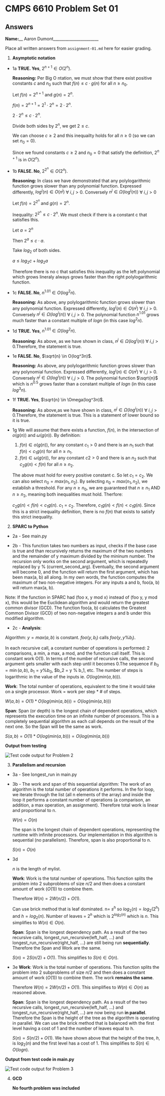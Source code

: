   # CMPS 6610 Problem Set 01
## Answers

**Name:**__ Aaron Dumont_______________________


Place all written answers from `assignment-01.md` here for easier grading.

1. **Asymptotic notation**
  - 1a **TRUE. Yes**, $2^{n+1} \in O(2^n)$.

    **Reasoning:**
    Per Big O ntation, we must show that there exist positive constants $c$ and $n_0$ such that $f(n) \le c \cdot g(n)$ for all $n \ge n_0$.

    Let $f(n) = 2^{n+1}$ and $g(n) = 2^n$.

    $f(n) = 2^{n+1} = 2^1 \cdot 2^n = 2 \cdot 2^n$.

    $2 \cdot 2^n \le c \cdot 2^n$.

    Divide both sides by $2^n$, we get $2 \le c$.

    We can choose $c \ge 2$ and this inequailty holds for all $n \ge 0$ (so we can set $n_0 = 0$).

    Since we found constants $c \ge 2$ and $n_0 = 0$ that satisfy the definition, $2^{n+1}$ is in $O({2^n})$. 


  - 1b  **FALSE. No**, $2^{2^n} \in O(2^n)$.

    **Reasoning:** In class we have demonstrated that any polylogarithmic function grows slower than any polynomial function. Expressed differently, $log^i(n) \in O(n^j)$ $\forall$ $i, j > 0$. Conversely $n^j \in \Omega(log^i(n))$ $\forall$ $i, j > 0$

    Let $f(n) = 2^{2^n}$ and $g(n) = 2^n$.
    
    Inequality: $2^{2^n} \le c \cdot 2^n$. We must check if there is a constant c that satisfies this.

    Let $a = 2^n$

    Then $2^a \le c \cdot a$.
    
    Take $log_2$ of both sides.

    $a \le log_2 c + log_2a$

    Therefore there is no c that satisfies this inequality as the left polynomial which grows lineraly always grows faster than the right polylogarithmic function.   
 
  - 1c
    **FALSE. No**, $n^{1.01} \in O(log^2n)$.

    **Reasoning:** As above, any polylogarithmic function grows slower than any polynomial function. Expressed differently, $log^i(n) \in O(n^j)$ $\forall$ $i, j > 0$. Conversely $n^j \in \Omega(log^i(n))$ $\forall$ $i, j > 0$. The polynomial function $n^{1.01}$ grows much faster than a constant multiple of $logn$ (in this case $log^2n$).
  - 1d
    **TRUE. Yes**, $n^{1.01} \in \Omega(log^2n)$.

    **Reasoning:** As above, as we have shown in class, $n^j \in \Omega(log^i(n))$ $\forall$ $i, j > 0$.Therefore, the statement is true.
  - 1e
    **FALSE. No**, $\sqrt{n} \in O(log^3n)$.

    **Reasoning:** As above, any polylogarithmic function grows slower than any polynomial function. Expressed differently, $log^i(n) \in O(n^j)$ $\forall$ $i, j > 0$. Conversely $n^j \in \Omega(log^i(n))$ $\forall$ $i, j > 0$. The polynomial function $\sqrt{n}$ which is $n^{0.5}$ grows faster than a constant multiple of $logn$ (in this case $log^3n$).

  - 1f
     **TRUE. Yes**, $\sqrt{n} \in \Omega(log^3n)$.

    **Reasoning:** As above,as we have shown in class, $n^j \in \Omega(log^i(n))$ $\forall$ $i, j > 0$.Therefore, the statement is true. This is a statement of lower bound so it is true.

  - 1g
    We will assume that there exists a function, $f(n)$, in the intersection of $o(g(n))$ and $\omega(g(n))$. By definition:

    1. $f(n) \in o(g(n))$, for any constant $c_1 > 0$ and there is an $n_1$ such that $f(n) < c_1g(n)$ for all $n \ge n_1$.
    2. $f(n) \in \omega(g(n))$, for any constant $c2 > 0$ and there is an $n_2$ such that $c_2g(n) < f(n)$ for all $n \ge n_2$.

    The above must hold for every positive constant c. So let $c_1 = c_2$. We can also select $n_0 = max (n_1, n_2)$. By selecting  $n_0 = max (n_1, n_2)$, we establish a threshold. For any $n \ge n_0$, we are guaranteed that $n \ge n_1$ AND $n \ge n_2$, meaning both inequalities must hold. Therfore:

    $c_2g(n) < f(n) < c_1g(n)$. $c_1 = c_2$. Therefore, $c_1g(n) < f(n) < c_1g(n)$. Since this is a strict inequality definition, there is no $f(n)$ that exists to satisfy this strict inequality.
2. **SPARC to Python**

  - 2a - See main.py

  - 2b - This function takes two numbers as input, checks if the base case is true and than recursively returns the maximum of the two numbers and the remainder of y maximum divided by the mininum number. The recursion only works on the second argument, which is repeatedly replaced by y % (current_second_arg). Eventually, the second argument will become 0, and the function will return the first argument, which has been max(a, b) all along. In my own words, the function computes the maximum of two non-negative integers. For any inputs a and b, foo(a, b) will return max(a, b).

  Note: If the function in SPARC had (foo x, y mod x) instead of (foo y, y mod x), this would be the Euclidean algorithm and would return the greatest common divisor (GCD). The function foo(a, b) calculates the Greatest Common Divisor (GCD) of two non-negative integers a and b under this modified algorithm. 

- 2c - 
**Analysis**:

Algorithm: $y= max(a,b)$ is constant. $foo(y,b_i)$ calls $foo(y,y\%b_i)$.   

In each recursive call, a constant number of operations is performed: 2 comparisons, a min, a max, a mod, and the function call itself. This is constant work O(1). In terms of the number of recursive calls, the second argument gets smaller with each step until it becomes 0.The sequence if $b_0 = \min(a,b)$, $b_1 = y \% b_0$, $b_2 = y \% b_1, etc. The number of steps is logarithmic in the value of the inputs ie. $O(log(min(a,b)))$.

**Work**: The total number of operations, equivalent to the time it would take on a single processor. Work = work per step * # of steps.

$W(a,b) = O(1) * O(log(min(a,b))) = O(log(min(a,b)))$


**Span**: Span (or depth) is the longest chain of dependent operations, which represents the execution time on an infinite number of processors. This is a completely sequential algorithm as each call depends on the result of the next one. So the Span will be the same as work.

$S(a,b) = O(1) * O(log(min(a,b))) = O(log(min(a,b)))$

  **Output from testing**

  ![Test code output for Problem 2](C:\Users\adumo\GitHub\problem-set-01-adumont2\foo-test.jpg)

3. **Parallelism and recursion**
  - 3a - See longest_run in main.py

  - 3b - The work and span of this sequential algorithm: The work of an algorithm is the total number of operations it performs. In the for loop, we iterate through the list (all n elements of the array) and inside the loop it performs a constant number of operations (a comparison, an addition, a max operation, an assignment). Therefore total work is linear and proportional to n.

    $W(n) = O(n)$

    The span is the longest chain of dependent operations, representing the runtime with infinite processors. Our implementation in this algorithm is sequential (no parallelism). Therefore, span is also proportional to n.

    $S(n) = O(n)$

  - 3d

    $n$ is the length of mylist.

    **Work**: Work is the total number of operations. This function splits the problem into 2 subproblems of size $n/2$ and then does a constant amount of work ($O(1)$) to combine them. 
    
    Therefore $W(n) = 2W(n/2) + O(1)$. 
    
    Can use brick method that is leaf dominated. n= $s^h$ so $log_2(n) = log_2(2^h)$ and $h = log_2(n)$. Number of leaves = $2^h$ which is $2^{log_2(n)}$ which is $n$. This simplifies to $W(n) \in O(n)$.

    **Span**: Span is the longest dependency path. As a result of the two recursive calls, longest_run_recursive(left_half, ...) and longest_run_recursive(right_half, ...) are still being run **sequentially**. Therefore the Span and Work are the same.

    $S(n) = 2S(n/2) + O(1)$. This simplifies to $S(n) \in O(n)$. 

  - 3e
    **Work**: Work is the total number of operations. This function splits the problem into 2 subproblems of size $n/2$ and then does a constant amount of work ($O(1)$) to combine them. The work **remains the same**.
    
    Therefore $W(n) = 2W(n/2) + O(1)$. This simplifies to $W(n) \in O(n)$ as reasoned above.

    **Span**: Span is the longest dependency path. As a result of the two recursive calls, longest_run_recursive(left_half, ...) and longest_run_recursive(right_half, ...) are now being run **in parallel**. Therefore the Span is the height of the tree as the algorithm is operating in parallel. We can use the brick method that is balanced with the first level having a cost of 1 and the number of leaves equal to h.

    $S(n) = S(n/2) + O(1)$. We have shown above that the height of the tree, $h$, is $log_2(n)$ and the first level has a cost of 1. This simplifies to $S(n) \in O(logn)$. 
  
  **Output from test code in main.py**

 ![Test code output for Problem 3](C:\Users\adumo\GitHub\problem-set-01-adumont2\test-output.jpg)

4. **GCD**

    **No fourth problem was included**